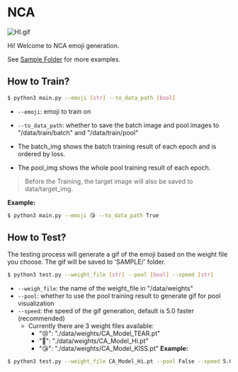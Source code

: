 # NCA
![HI.gif](./SAMPLE/Hi.gif)

Hi! Welcome to NCA emoji generation. 

See [Sample Folder](./SAMPLE) for more examples.

## How to Train?
```bash
$ python3 main.py --emoji [str] --to_data_path [bool]
```
* `--emoji`: emoji to train on
* `--to_data_path`: whether to save the batch image and pool images to "/data/train/batch" and "/data/train/pool"

* The batch_img shows the batch training result of each epoch and is ordered by loss. 
* The pool_img shows the whole pool training result of each epoch.
> Before the Training, the target image will also be saved to data/target_img.

 
**Example:**
```bash
$ python3 main.py --emoji 😘 --to_data_path True
```

## How to Test? 
The testing process will generate a gif of the emoji based on the weight file you choose.
The gif will be saved to 'SAMPLE/' folder.
```bash
$ python3 test.py --weight_file [str] --pool [bool] --speed [str]
```
* `--weigh_file`: the name of the weight_file in "/data/weights"
* `--pool`: whether to use the pool training result to generate gif for pool visualization
* `--speed`: the speed of the gif generation, default is 5.0 faster (recommended)
  * Currently there are 3 weight files available:
    * "😢": "./data/weights/CA_Model_TEAR.pt"
    * "🙋": "./data/weights/CA_Model_Hi.pt"
    * "😘": "./data/weights/CA_Model_KISS.pt"
**Example:**
```bash
$ python3 test.py --weight_file CA_Model_Hi.pt --pool False --speed 5.0
```


